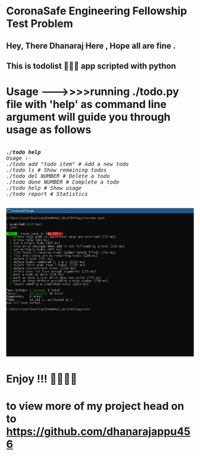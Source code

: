 # CoronaSafe Engineering Fellowship Test Problem
## Hey, There Dhanaraj Here , Hope all are fine .
## This is todolist 📜📜📜 app scripted with python 
# Usage  --->>>>running ./todo.py file with 'help' as command line argument  will guide you through usage as follows 

<pre>
<i>
<b>./todo help</b>
Usage :-
./todo add "todo item" # Add a new todo
./todo ls # Show remaining todos
./todo del NUMBER # Delete a todo
./todo done NUMBER # Complete a todo
./todo help # Show usage
./todo report # Statistics
</i>
</pre>

<img src="Dhanaraj_fellow._output.PNG">



# Enjoy !!! 🤩🤩🤩🤩
# to view more of my project head on to https://github.com/dhanarajappu456
